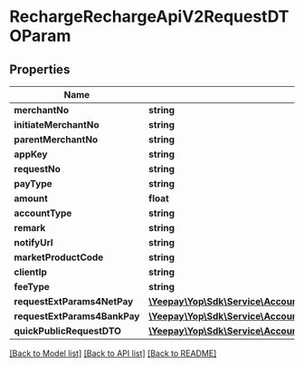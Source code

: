 # RechargeRechargeApiV2RequestDTOParam

## Properties
Name | Type | Description | Notes
------------ | ------------- | ------------- | -------------
**merchantNo** | **string** |  | [optional] 
**initiateMerchantNo** | **string** |  | [optional] 
**parentMerchantNo** | **string** |  | [optional] 
**appKey** | **string** |  | [optional] 
**requestNo** | **string** |  | [optional] 
**payType** | **string** |  | [optional] 
**amount** | **float** |  | [optional] 
**accountType** | **string** |  | [optional] 
**remark** | **string** |  | [optional] 
**notifyUrl** | **string** |  | [optional] 
**marketProductCode** | **string** |  | [optional] 
**clientIp** | **string** |  | [optional] 
**feeType** | **string** |  | [optional] 
**requestExtParams4NetPay** | [**\Yeepay\Yop\Sdk\Service\Account\Model\RechargeEBankRequestDTOParam**](RechargeEBankRequestDTOParam.md) |  | [optional] 
**requestExtParams4BankPay** | [**\Yeepay\Yop\Sdk\Service\Account\Model\RechargeBankPayRequestDTOParam**](RechargeBankPayRequestDTOParam.md) |  | [optional] 
**quickPublicRequestDTO** | [**\Yeepay\Yop\Sdk\Service\Account\Model\RechargeQuickPublicRequestDTOParam**](RechargeQuickPublicRequestDTOParam.md) |  | [optional] 

[[Back to Model list]](../README.md#documentation-for-models) [[Back to API list]](../README.md#documentation-for-api-endpoints) [[Back to README]](../README.md)



